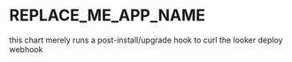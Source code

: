 # REPLACE_ME_APP_NAME
 
this chart merely runs a post-install/upgrade hook to curl the looker deploy webhook
